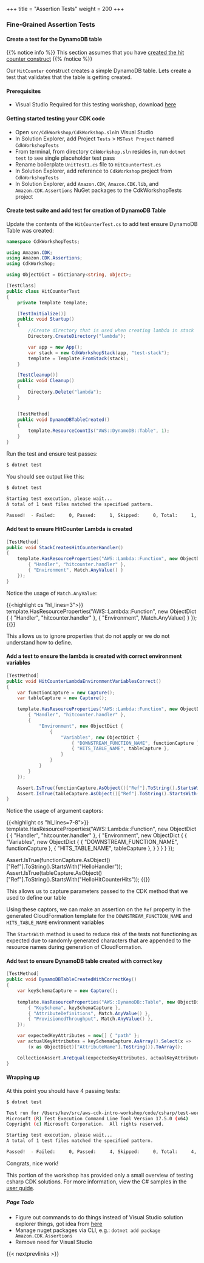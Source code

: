 +++
title = "Assertion Tests"
weight = 200
+++

### Fine-Grained Assertion Tests

#### Create a test for the DynamoDB table

{{% notice info %}} This section assumes that you have [created the hit counter construct](/40-dotnet/40-hit-counter.html) {{% /notice %}}

Our `HitCounter` construct creates a simple DynamoDB table. Lets create a test that
validates that the table is getting created.

#### Prerequisites

* Visual Studio Required for this testing workshop, download [here](https://visualstudio.microsoft.com/downloads/)

#### Getting started testing your CDK code

* Open `src/CdkWorkshop/CdkWorkshop.sln`in Visual Studio
* In Solution Explorer, add Project `Tests` > `MSTest Project` named `CdkWorkshopTests`
* From terminal, from directory `CdkWorkshop.sln` resides in, run `dotnet test` to see single placeholder test pass
* Rename boilerplate `UnitTest1.cs` file to `HitCounterTest.cs`
* In Solution Explorer, add reference to `CdkWorkshop` project from `CdkWorkshopTests`
* In Solution Explorer, add `Amazon.CDK`, `Amazon.CDK.lib`, and `Amazon.CDK.Assertions` NuGet packages to the CdkWorkshopTests project

#### Create test suite and add test for creation of DynamoDB Table

 Update the contents of the `HitCounterTest.cs` to add test ensure DynamoDB Table was created:
```cs
namespace CdkWorkshopTests;

using Amazon.CDK;
using Amazon.CDK.Assertions;
using CdkWorkshop;

using ObjectDict = Dictionary<string, object>;

[TestClass]
public class HitCounterTest
{
    private Template template;

    [TestInitialize()]
    public void Startup()
    {
        //Create directory that is used when creating lambda in stack 
        Directory.CreateDirectory("lambda");

        var app = new App();
        var stack = new CdkWorkshopStack(app, "test-stack");
        template = Template.FromStack(stack);
    }

    [TestCleanup()]
    public void Cleanup()
    {
        Directory.Delete("lambda");
    }


    [TestMethod]
    public void DynamoDBTableCreated()
    {
        template.ResourceCountIs("AWS::DynamoDB::Table", 1);
    }
}
```

Run the test and ensure test passes:
```bash
$ dotnet test
```

You should see output like this:

```bash
$ dotnet test

Starting test execution, please wait...
A total of 1 test files matched the specified pattern.

Passed!  - Failed:     0, Passed:     1, Skipped:     0, Total:     1, Duration: 15 ms - CdkWorkshopTests.dll (net7.0)
```

#### Add test to ensure HitCounter Lambda is created
```cs
[TestMethod]
public void StackCreatesHitCounterHandler()
{
    template.HasResourceProperties("AWS::Lambda::Function", new ObjectDict {
        { "Handler", "hitcounter.handler" },
        { "Environment", Match.AnyValue() }
    });
}
```

Notice the usage of `Match.AnyValue`:

{{<highlight cs "hl_lines=3">}}
template.HasResourceProperties("AWS::Lambda::Function", new ObjectDict {
    { "Handler", "hitcounter.handler" },
    { "Environment", Match.AnyValue() }
});
{{</highlight>}}

This allows us to ignore properties that do not apply or we do not understand how to define.

#### Add a test to ensure the lambda is created with correct environment variables
```cs
[TestMethod]
public void HitCounterLambdaEnvironmentVariablesCorrect()
{
    var functionCapture = new Capture();
    var tableCapture = new Capture();

    template.HasResourceProperties("AWS::Lambda::Function", new ObjectDict {
        { "Handler", "hitcounter.handler" },
        {
            "Environment", new ObjectDict {
                {
                    "Variables", new ObjectDict {
                        { "DOWNSTREAM_FUNCTION_NAME", functionCapture },
                        { "HITS_TABLE_NAME", tableCapture },
                    }
                }
            }
        }
    });

    Assert.IsTrue(functionCapture.AsObject()["Ref"].ToString().StartsWith("HelloHandler"));
    Assert.IsTrue(tableCapture.AsObject()["Ref"].ToString().StartsWith("HelloHitCounterHits"));
}
```

Notice the usage of argument captors:

{{<highlight cs "hl_lines=7-8">}}
template.HasResourceProperties("AWS::Lambda::Function", new ObjectDict {
    { "Handler", "hitcounter.handler" },
    {
        "Environment", new ObjectDict {
            {
                "Variables", new ObjectDict {
                    { "DOWNSTREAM_FUNCTION_NAME", functionCapture },
                    { "HITS_TABLE_NAME", tableCapture },
                }
            }
        }
    }
});

Assert.IsTrue(functionCapture.AsObject()["Ref"].ToString().StartsWith("HelloHandler"));
Assert.IsTrue(tableCapture.AsObject()["Ref"].ToString().StartsWith("HelloHitCounterHits"));
{{</highlight>}}

This allows us to capture parameters passed to the CDK method that we used to define our table

Using these captors, we can make an assertion on the `Ref` property in the generated CloudFormation template for the `DOWNSTREAM_FUNCTION_NAME` and `HITS_TABLE_NAME` environment variables

The `StartsWith` method is used to reduce risk of the tests not functioning as expected due 
to randomly generated characters that are appended to the resource names during generation of CloudFormation.

#### Add test to ensure DynamoDB table created with correct key
```cs
[TestMethod]
public void DynamoDBTableCreatedWithCorrectKey()
{
    var keySchemaCapture = new Capture();
    
    template.HasResourceProperties("AWS::DynamoDB::Table", new ObjectDict {
        { "KeySchema", keySchemaCapture },
        { "AttributeDefinitions", Match.AnyValue() },
        { "ProvisionedThroughput", Match.AnyValue() },
    });

    var expectedKeyAttributes = new[] { "path" };
    var actualKeyAttributes = keySchemaCapture.AsArray().Select(x =>
        (x as ObjectDict)["AttributeName"].ToString()).ToArray();

    CollectionAssert.AreEqual(expectedKeyAttributes, actualKeyAttributes);
}
```


#### Wrapping up
At this point you should have 4 passing tests:

```bash
$ dotnet test                                                                                    

Test run for /Users/kev/src/aws-cdk-intro-workshop/code/csharp/test-workshop/src/CdkWorkshopTests/bin/Debug/net7.0/CdkWorkshopTests.dll (.NETCoreApp,Version=v7.0)
Microsoft (R) Test Execution Command Line Tool Version 17.5.0 (x64)
Copyright (c) Microsoft Corporation.  All rights reserved.

Starting test execution, please wait...
A total of 1 test files matched the specified pattern.

Passed!  - Failed:     0, Passed:     4, Skipped:     0, Total:     4, Duration: 7 s - CdkWorkshopTests.dll (net7.0)
```

Congrats, nice work!  

This portion of the workshop has provided only a small overview of testing csharp CDK solutions.   For more information, view the C# samples in the [user guide](https://docs.aws.amazon.com/cdk/v2/guide/testing.html).
  


##### Page Todo
* Figure out commands to do things instead of Visual Studio solution explorer things, got idea from [here](https://scottie.is/writing/a-cdk-companion-for-the-rahul-nath-lambda-course/)
* Manage nuget packages via CLI, e.g.: `dotnet add package Amazon.CDK.Assertions`
* Remove need for Visual Studio


{{< nextprevlinks >}}
